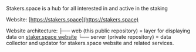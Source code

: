 Stakers.space is a hub for all interested in and active in the staking

Website: [https://stakers.space](https://stakers.space)

Website architecture:
├── web (this public repository) = layer for displaying data on [staker.space website](https://stakers.space)
└── server (private repository) = data collector and updator for stakers.space website and related services.